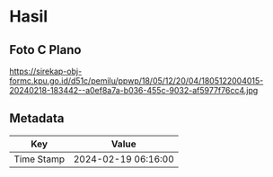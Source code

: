 # Hasil

## Foto C Plano

https://sirekap-obj-formc.kpu.go.id/d51c/pemilu/ppwp/18/05/12/20/04/1805122004015-20240218-183442--a0ef8a7a-b036-455c-9032-af5977f76cc4.jpg


## Metadata

| Key        | Value               |
| ---------- | ------------------- |
| Time Stamp | 2024-02-19 06:16:00 |



